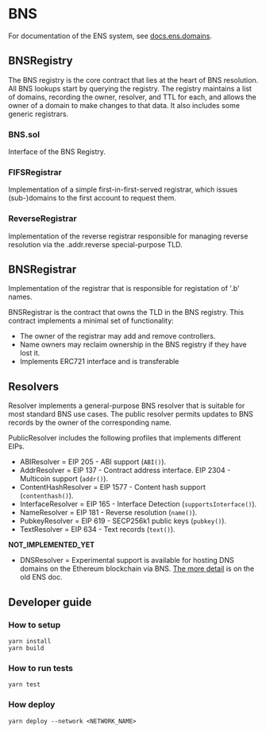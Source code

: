 # BNS

For documentation of the ENS system, see [docs.ens.domains](https://docs.ens.domains/).

## BNSRegistry

The BNS registry is the core contract that lies at the heart of BNS resolution. All BNS lookups start by querying the registry. The registry maintains a list of domains, recording the owner, resolver, and TTL for each, and allows the owner of a domain to make changes to that data. It also includes some generic registrars.

### BNS.sol

Interface of the BNS Registry.

### FIFSRegistrar

Implementation of a simple first-in-first-served registrar, which issues (sub-)domains to the first account to request them.

### ReverseRegistrar

Implementation of the reverse registrar responsible for managing reverse resolution via the .addr.reverse special-purpose TLD.

## BNSRegistrar

Implementation of the registrar that is responsible for registation of '.b' names.

BNSRegistrar is the contract that owns the TLD in the BNS registry. This contract implements a minimal set of functionality:

- The owner of the registrar may add and remove controllers.
- Name owners may reclaim ownership in the BNS registry if they have lost it.
- Implements ERC721 interface and is transferable

## Resolvers

Resolver implements a general-purpose BNS resolver that is suitable for most standard BNS use cases. The public resolver permits updates to BNS records by the owner of the corresponding name.

PublicResolver includes the following profiles that implements different EIPs.

- ABIResolver = EIP 205 - ABI support (`ABI()`).
- AddrResolver = EIP 137 - Contract address interface. EIP 2304 - Multicoin support (`addr()`).
- ContentHashResolver = EIP 1577 - Content hash support (`contenthash()`).
- InterfaceResolver = EIP 165 - Interface Detection (`supportsInterface()`).
- NameResolver = EIP 181 - Reverse resolution (`name()`).
- PubkeyResolver = EIP 619 - SECP256k1 public keys (`pubkey()`).
- TextResolver = EIP 634 - Text records (`text()`).

**NOT_IMPLEMENTED_YET**

- DNSResolver = Experimental support is available for hosting DNS domains on the Ethereum blockchain via BNS. [The more detail](https://veox-ens.readthedocs.io/en/latest/dns.html) is on the old ENS doc.

## Developer guide

### How to setup

```
yarn install
yarn build
```

### How to run tests

```
yarn test
```

### How deploy

```
yarn deploy --network <NETWORK_NAME>
```
